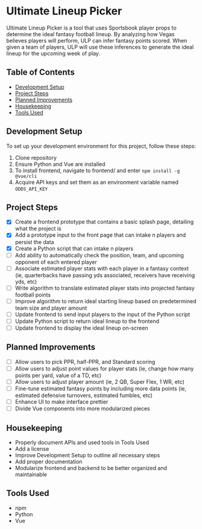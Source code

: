 # Ultimate Lineup Picker

Ultimate Lineup Picker is a tool that uses Sportsbook player props to determine the ideal fantasy football lineup. By analyzing how Vegas believes players will perform, ULP can infer fantasy points scored. When given a team of players, ULP will use these inferences to generate the ideal lineup for the upcoming week of play.

## Table of Contents

- [Development Setup](#development-setup)
- [Project Steps](#project-steps)
- [Planned Improvements](#planned-improvements)
- [Housekeeping](#housekeeping)
- [Tools Used](#tools-used)

## Development Setup

To set up your development environment for this project, follow these steps:

1. Clone repository
2. Ensure Python and Vue are installed
3. To install frontend, navigate to frontend/ and enter `npm install -g @vue/cli`
4. Acquire API keys and set them as an environment variable named `ODDS_API_KEY`

## Project Steps

- [X] Create a frontend prototype that contains a basic splash page, detailing what the project is
- [X] Add a prototype input to the front page that can intake n players and persist the data
- [X] Create a Python script that can intake n players
- [ ] Add ability to automatically check the position, team, and upcoming opponent of each entered player
- [ ] Associate estimated player stats with each player in a fantasy context (ie, quarterbacks have passing yds associated, receivers have receiving yds, etc)
- [ ] Write algorithm to translate estimated player stats into projected fantasy football points
- [ ] Improve algorithm to return ideal starting lineup based on predetermined team size and player amount
- [ ] Update frontend to send input players to the input of the Python script
- [ ] Update Python script to return ideal lineup to the frontend
- [ ] Update frontend to display the ideal lineup on-screen

## Planned Improvements

- [ ] Allow users to pick PPR, half-PPR, and Standard scoring
- [ ] Allow users to adjust point values for player stats (ie, change how many points per yard, value of a TD, etc)
- [ ] Allow users to adjust player amount (ie, 2 QB, Super Flex, 1 WR, etc)
- [ ] Fine-tune estimated fantasy points by including more data points (ie, estimated defensive turnovers, estimated fumbles, etc)
- [ ] Enhance UI to make interface prettier
- [ ] Divide Vue components into more modularized pieces

## Housekeeping

- Properly document APIs and used tools in Tools Used
- Add a license
- Improve Development Setup to outline all necessary steps
- Add proper documentation
- Modularize frontend and backend to be better organized and maintainable

## Tools Used

- npm
- Python
- Vue
